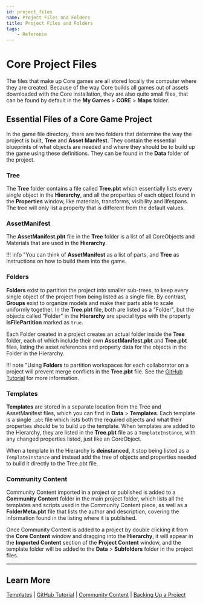 ```yaml
---
id: project_files
name: Project Files and Folders
title: Project Files and Folders
tags:
    - Reference
---
```


# Core Project Files

The files that make up Core games are all stored locally the computer where they are created. Because of the way Core builds all games out of assets downloaded with the Core installation, they are also quite small files, that can be found by default in the **My Games** > **CORE** > **Maps** folder.

## Essential Files of a Core Game Project

In the game file directory, there are two folders that determine the way the project is built, **Tree** and **Asset Manifest**. They contain the essential blueprints of what objects are needed and where they should be to build up the game using these definitions. They can be found in the **Data** folder of the project.

### Tree

The **Tree** folder contains a file called **Tree.pbt** which essentially lists every single object in the **Hierarchy**, and all the properties of each object found in the **Properties** window, like materials, transforms, visibility and lifespans. The tree will only list a property that is different from the default values.

### AssetManifest

The **AssetManifest.pbt** file in the **Tree** folder is a list of all CoreObjects and Materials that are used in the **Hierarchy**.

!!! info "You can think of **AssetManifest** as a list of parts, and **Tree** as instructions on how to build them into the game.

### Folders

**Folders** exist to partition the project into smaller sub-trees, to keep every single object of the project from being listed as a single file. By contrast, **Groups** exist to organize models and make their parts able to scale uniformly together. In the **Tree.pbt** file, both are listed as a "Folder", but the objects called "Folder" in the **Hierarchy** are special type with the property **IsFilePartition** marked as `true`.

Each Folder created in a project creates an actual folder inside the **Tree** folder, each of which include their own **AssetManifest.pbt** and **Tree.pbt** files, listing the asset references and property data for the objects in the Folder in the Hierarchy.

!!! note "Using **Folders** to partition workspaces for each collaborator on a project will prevent merge conflicts in the **Tree.pbt** file. See the [GitHub Tutorial](../tutorials/github.md) for more information.

### Templates

**Templates** are stored in a separate location from the Tree and AssetManifest files, which you can find in **Data** > **Templates**. Each template is a single `.pbt` file which lists both the required objects and what their properties should be to build up the template. When templates are added to the Hierarchy, they are listed in the **Tree.pbt** file as a `TemplateInstance`, with any changed properties listed, just like an CoreObject.

When a template in the Hierarchy is **deinstanced**, it stop being listed as a `TemplateInstance` and instead add the tree of objects and properties needed to build it directly to the Tree.pbt file.

### Community Content

Community Content imported in a project or published is added to a **Community Content** folder in the main project folder, which lists all the templates and scripts used in the Community Content piece, as well as a **FolderMeta.pbt** file that lists the author and description, covering the information found in the listing where it is published.

Once Community Content is added to a project by double clicking it from the **Core Content** window and dragging into the **Hierarchy**, it will appear in the **Imported Content** section of the **Project Content** window, and the template folder will be added to the **Data** > **Subfolders** folder in the project files.

---

## Learn More

[Templates](../tutorials/template_reference.md) | [GitHub Tutorial](../tutorials/github.md) | [Community Content](community_content.md) | [Backing Up a Project](backups.md)
